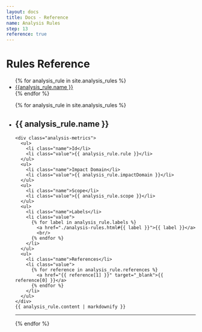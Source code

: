 ```yaml
---
layout: docs
title: Docs - Reference
name: Analysis Rules
step: 13
reference: true
---
```


# Rules Reference
<ul class="toc">
{% for analysis_rule in site.analysis_rules %}
  <li>
    <a href="#{{ analysis_rule.rule }}">{{analysis_rule.name }}</a>
  </li>
{% endfor %}
</ul>

<ul class="analysis-doc-list">
{% for analysis_rule in site.analysis_rules %}
  <li class="analysis-rule" id="{{ analysis_rule.rule }}">
    <h2>
      {{ analysis_rule.name }}
    </h2>

    <div class="analysis-metrics">
      <ul>
        <li class="name">Id</li>
        <li class="value">{{ analysis_rule.rule }}</li>
      </ul>
      <ul>
        <li class="name">Impact Domain</li>
        <li class="value">{{ analysis_rule.impactDomain }}</li>
      </ul>
      <ul>
        <li class="name">Scope</li>
        <li class="value">{{ analysis_rule.scope }}</li>
      </ul>
      <ul>
        <li class="name">Labels</li>
        <li class="value">
          {% for label in analysis_rule.labels %}
            <a href="./analysis-rules.html#{{ label }}">{{ label }}</a>
            <br/>
          {% endfor %}
        </li>
      </ul>
      <ul>
        <li class="name">References</li>
        <li class="value">
          {% for reference in analysis_rule.references %}
            <a href="{{ reference[1] }}" target="_blank">{{ reference[0] }}</a>
          {% endfor %}
        </li>
      </ul>
    </div>
    {{ analysis_rule.content | markdownify }}
  </li>
  <hr/>
{% endfor %}
</ul>
